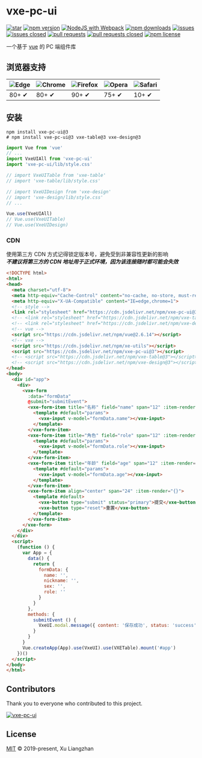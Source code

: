 # vxe-pc-ui

[![star](https://gitee.com/x-extends/vxe-pc-ui/badge/star.svg?theme=gvp)](https://gitee.com/x-extends/vxe-pc-ui/stargazers)
[![npm version](https://img.shields.io/npm/v/vxe-pc-ui.svg?style=flat-square)](https://www.npmjs.com/package/vxe-pc-ui)
[![NodeJS with Webpack](https://github.com/x-extends/vxe-pc-ui/actions/workflows/webpack.yml/badge.svg)](https://github.com/x-extends/vxe-pc-ui/actions/workflows/webpack.yml)
[![npm downloads](https://img.shields.io/npm/dt/vxe-pc-ui.svg?style=flat-square)](https://npm-stat.com/charts.html?package=vxe-pc-ui)
[![issues](https://img.shields.io/github/issues/x-extends/vxe-pc-ui.svg)](https://github.com/x-extends/vxe-pc-ui/issues)
[![issues closed](https://img.shields.io/github/issues-closed/x-extends/vxe-pc-ui.svg)](https://github.com/x-extends/vxe-pc-ui/issues?q=is%3Aissue+is%3Aclosed)
[![pull requests](https://img.shields.io/github/issues-pr/x-extends/vxe-pc-ui.svg)](https://github.com/x-extends/vxe-pc-ui/pulls)
[![pull requests closed](https://img.shields.io/github/issues-pr-closed/x-extends/vxe-pc-ui.svg)](https://github.com/x-extends/vxe-pc-ui/pulls?q=is%3Apr+is%3Aclosed)
[![npm license](https://img.shields.io/github/license/mashape/apistatus.svg)](LICENSE)

一个基于 [vue](https://www.npmjs.com/package/vue) 的 PC 端组件库  

## 浏览器支持

![Edge](https://raw.github.com/alrra/browser-logos/master/src/edge/edge_48x48.png) | ![Chrome](https://raw.github.com/alrra/browser-logos/master/src/chrome/chrome_48x48.png) | ![Firefox](https://raw.github.com/alrra/browser-logos/master/src/firefox/firefox_48x48.png) | ![Opera](https://raw.github.com/alrra/browser-logos/master/src/opera/opera_48x48.png) | ![Safari](https://raw.github.com/alrra/browser-logos/master/src/safari/safari_48x48.png)
--- | --- | --- | --- | --- |
80+ ✔ | 80+ ✔ | 90+ ✔ | 75+ ✔ | 10+ ✔ |

## 安装

```shell
npm install vxe-pc-ui@3
# npm install vxe-pc-ui@3 vxe-table@3 vxe-design@3
```

```javascript
import Vue from 'vue'
// ...
import VxeUIAll from 'vxe-pc-ui'
import 'vxe-pc-ui/lib/style.css'

// import VxeUITable from 'vxe-table'
// import 'vxe-table/lib/style.css'

// import VxeUIDesign from 'vxe-design'
// import 'vxe-design/lib/style.css'
// ...

Vue.use(VxeUIAll)
// Vue.use(VxeUITable)
// Vue.use(VxeUIDesign)
```

### CDN

使用第三方 CDN 方式记得锁定版本号，避免受到非兼容性更新的影响  
***不建议将第三方的 CDN 地址用于正式环境，因为该连接随时都可能会失效***  

```HTML
<!DOCTYPE html>
<html>
<head>
  <meta charset="utf-8">
  <meta http-equiv="Cache-Control" content="no-cache, no-store, must-revalidate">
  <meta http-equiv="X-UA-Compatible" content="IE=edge,chrome=1">
  <!-- style -->
  <link rel="stylesheet" href="https://cdn.jsdelivr.net/npm/vxe-pc-ui@3/lib/style.css">
  <!-- <link rel="stylesheet" href="https://cdn.jsdelivr.net/npm/vxe-table@3/lib/style.css"> -->
  <!-- <link rel="stylesheet" href="https://cdn.jsdelivr.net/npm/vxe-design@3/lib/style.css"> -->
  <!-- vue -->
  <script src="https://cdn.jsdelivr.net/npm/vue@2.6.14"></script>
  <!-- vxe -->
  <script src="https://cdn.jsdelivr.net/npm/xe-utils"></script>
  <script src="https://cdn.jsdelivr.net/npm/vxe-pc-ui@3"></script>
  <!-- <script src="https://cdn.jsdelivr.net/npm/vxe-table@3"></script> -->
  <!-- <script src="https://cdn.jsdelivr.net/npm/vxe-design@3"></script> -->
</head>
<body>
  <div id="app">
    <div>
      <vxe-form
        :data="formData"
        @submit="submitEvent">
        <vxe-form-item title="名称" field="name" span="12" :item-render="{}">
          <template #default="params">
            <vxe-input v-model="formData.name"></vxe-input>
          </template>
        </vxe-form-item>
        <vxe-form-item title="角色" field="role" span="12" :item-render="{}">
          <template #default="params">
            <vxe-input v-model="formData.role"></vxe-input>
          </template>
        </vxe-form-item>
        <vxe-form-item title="年龄" field="age" span="12" :item-render="{}">
          <template #default="params">
            <vxe-input v-model="formData.age"></vxe-input>
          </template>
        </vxe-form-item>
        <vxe-form-item align="center" span="24" :item-render="{}">
          <template #default>
            <vxe-button type="submit" status="primary">提交</vxe-button>
            <vxe-button type="reset">重置</vxe-button>
          </template>
        </vxe-form-item>
      </vxe-form>
    </div>
  </div>
  <script>
    (function () {
      var App = {
        data() {
          return {
            formData: {
              name: '',
              nickname: '',
              sex: '',
              role: ''
            }
          }
        },
        methods: {
          submitEvent () {
            VxeUI.modal.message({ content: '保存成功', status: 'success' })
          }
        }
      }
      Vue.createApp(App).use(VxeUI).use(VXETable).mount('#app')
    })()
  </script>
</body>
</html>
```

## Contributors

Thank you to everyone who contributed to this project.

[![vxe-pc-ui](https://contrib.rocks/image?repo=x-extends/vxe-pc-ui)](https://github.com/x-extends/vxe-pc-ui/graphs/contributors)

## License

[MIT](LICENSE) © 2019-present, Xu Liangzhan
